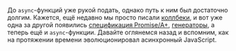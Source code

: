 До `async`-функций уже рукой подать, однако путь к ним был достаточно долгим.
Кажется, ещё недавно мы просто писали [коллбеки][1], и вот уже одна за другой появились [спецификация Promise/A+][2], [генераторы][3], а теперь ещё и `async`-функции. Давайте оглянемся назад и вспомним, как на протяжении времени эволюционировал асинхронный JavaScript.

[1]: https://blog.risingstack.com/node-js-best-practices/
[2]: https://promisesaplus.com/
[3]: https://blog.risingstack.com/hapi-on-steroids-using-generator-functions-with-hapi/


